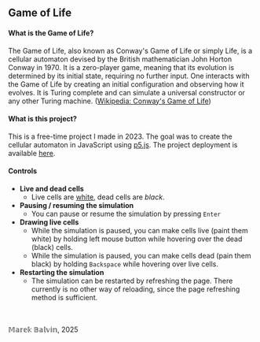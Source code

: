 ## Game of Life
#### What is the Game of Life?
The Game of Life, also known as Conway's Game of Life or simply Life, is a cellular automaton devised by the British mathematician John Horton Conway in 1970. It is a zero-player game, meaning that its evolution is determined by its initial state, requiring no further input. One interacts with the Game of Life by creating an initial configuration and observing how it evolves. It is Turing complete and can simulate a universal constructor or any other Turing machine. ([Wikipedia: Conway's Game of Life](https://en.wikipedia.org/wiki/Conway%27s_Game_of_Life))
#### What is this project?
This is a free-time project I made in 2023. The goal was to create the cellular automaton in JavaScript using [p5.js](https://p5js.org/). The project deployment is available [here](https://marekblvn.github.io/game-of-life/).
#### Controls
- **Live and dead cells**
  - Live cells are <ins>white</ins>, dead cells are *black*.
- **Pausing / resuming the simulation**
  - You can pause or resume the simulation by pressing `Enter`
- **Drawing live cells**
  - While the simulation is paused, you can make cells live (paint them white) by holding left mouse button while hovering over the dead (black) cells.
  - While the simulation is paused, you can make cells dead (pain them black) by holding `Backspace` while hovering over live cells.
- **Restarting the simulation**
  - The simulation can be restarted by refreshing the page. There currently is no other way of reloading, since the page refreshing method is sufficient.
 

<br />
<br />
𝕄𝕒𝕣𝕖𝕜 𝔹𝕒𝕝𝕧𝕚𝕟, 2025

